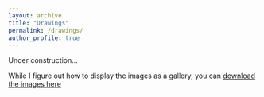 ```yaml
---
layout: archive
title: "Drawings"
permalink: /drawings/
author_profile: true
---
```


Under construction...

While I figure out how to display the images as a gallery, you can [download the images here](http://simon-oya.github.io/files/drawings.zip)